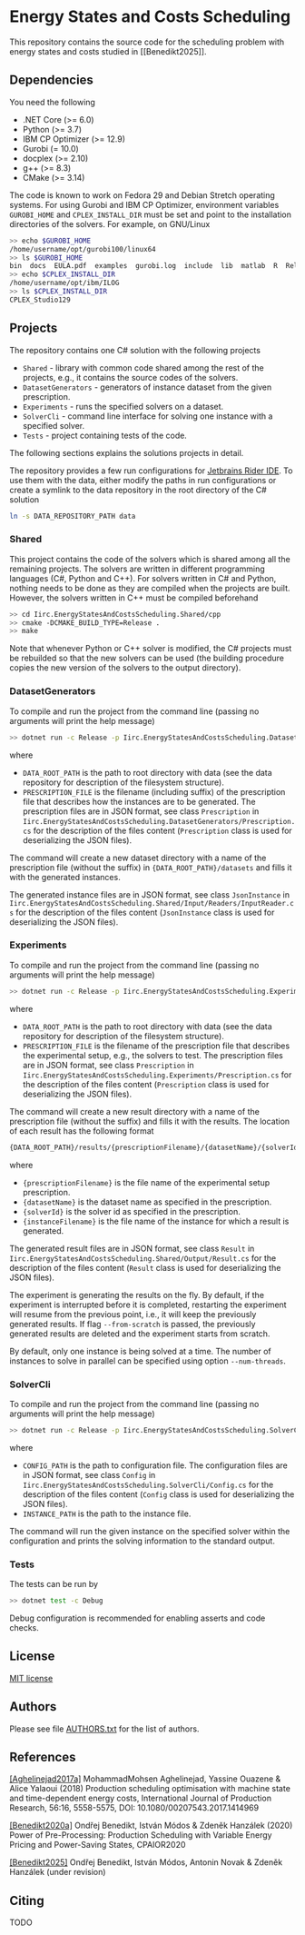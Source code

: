 # Energy States and Costs Scheduling

This repository contains the source code for the scheduling problem with energy states and costs studied in [\[Benedikt2025\]].
## Dependencies

You need the following

- .NET Core (>= 6.0)
- Python (>= 3.7)
- IBM CP Optimizer (>= 12.9)
- Gurobi (= 10.0)
- docplex (>= 2.10)
- g++ (>= 8.3)
- CMake (>= 3.14)

The code is known to work on Fedora 29 and Debian Stretch operating systems.
For using Gurobi and IBM CP Optimizer, environment variables `GUROBI_HOME` and `CPLEX_INSTALL_DIR` must be set and point to the installation directories of the solvers.
For example, on GNU/Linux

```bash
>> echo $GUROBI_HOME
/home/username/opt/gurobi100/linux64
>> ls $GUROBI_HOME
bin  docs  EULA.pdf  examples  gurobi.log  include  lib  matlab  R  ReleaseNotes.html  setup.py  src
>> echo $CPLEX_INSTALL_DIR
/home/username/opt/ibm/ILOG
>> ls $CPLEX_INSTALL_DIR
CPLEX_Studio129
```

## Projects

The repository contains one C# solution with the following projects

- `Shared` - library with common code shared among the rest of the projects, e.g., it contains the source codes of the solvers.
- `DatasetGenerators` - generators of instance dataset from the given prescription.
- `Experiments` - runs the specified solvers on a dataset.
- `SolverCli` - command line interface for solving one instance with a specified solver.
- `Tests` - project containing tests of the code.

The following sections explains the solutions projects in detail.

The repository provides a few run configurations for [Jetbrains Rider IDE](https://www.jetbrains.com/rider/).
To use them with the data, either modify the paths in run configurations or create a symlink to the data repository in the root directory of the C# solution

```bash
ln -s DATA_REPOSITORY_PATH data
```

### Shared

This project contains the code of the solvers which is shared among all the remaining projects.
The solvers are written in different programming languages (C#, Python and C++).
For solvers written in C# and Python, nothing needs to be done as they are compiled when the projects are built.
However, the solvers written in C++ must be compiled beforehand

```bash
>> cd Iirc.EnergyStatesAndCostsScheduling.Shared/cpp
>> cmake -DCMAKE_BUILD_TYPE=Release .
>> make
```

Note that whenever Python or C++ solver is modified, the C# projects must be rebuilded so that the new solvers can be used (the building procedure copies the new version of the solvers to the output directory).

### DatasetGenerators

To compile and run the project from the command line (passing no arguments will print the help message)

```bash
>> dotnet run -c Release -p Iirc.EnergyStatesAndCostsScheduling.DatasetGenerators -- DATA_ROOT_PATH PRESCRIPTION_FILE
```

where

- `DATA_ROOT_PATH` is the path to root directory with data (see the data repository for description of the filesystem structure).
- `PRESCRIPTION_FILE` is the filename (including suffix) of the prescription file that describes how the instances are to be generated.
  The prescription files are in JSON format, see class `Prescription` in `Iirc.EnergyStatesAndCostsScheduling.DatasetGenerators/Prescription.cs` for the description of the files content (`Prescription` class is used for deserializing the JSON files).

The command will create a new dataset directory with a name of the prescription file (without the suffix) in `{DATA_ROOT_PATH}/datasets` and fills it with the generated instances.

The generated instance files are in JSON format, see class `JsonInstance` in `Iirc.EnergyStatesAndCostsScheduling.Shared/Input/Readers/InputReader.cs` for the description of the files content (`JsonInstance` class is used for deserializing the JSON files).

### Experiments

To compile and run the project from the command line (passing no arguments will print the help message)

```bash
>> dotnet run -c Release -p Iirc.EnergyStatesAndCostsScheduling.Experiments -- DATA_ROOT_PATH PRESCRIPTION_FILE
```

where

- `DATA_ROOT_PATH` is the path to root directory with data (see the data repository for description of the filesystem structure).
- `PRESCRIPTION_FILE` is the filename of the prescription file that describes the experimental setup, e.g., the solvers to test.
  The prescription files are in JSON format, see class `Prescription` in `Iirc.EnergyStatesAndCostsScheduling.Experiments/Prescription.cs` for the description of the files content (`Prescription` class is used for deserializing the JSON files).

The command will create a new result directory with a name of the prescription file (without the suffix) and fills it with the results.
The location of each result has the following format

```bash
{DATA_ROOT_PATH}/results/{prescriptionFilename}/{datasetName}/{solverId}/{instanceFilename}.json
```

where

- `{prescriptionFilename}` is the file name of the experimental setup prescription.
- `{datasetName}` is the dataset name as specified in the prescription.
- `{solverId}` is the solver id as specified in the prescription.
- `{instanceFilename}` is the file name of the instance for which a result is generated.

The generated result files are in JSON format, see class `Result` in `Iirc.EnergyStatesAndCostsScheduling.Shared/Output/Result.cs` for the description of the files content (`Result` class is used for deserializing the JSON files).

The experiment is generating the results on the fly.
By default, if the experiment is interrupted before it is completed, restarting the experiment will resume from the previous point, i.e., it will keep the previously generated results.
If flag `--from-scratch` is passed, the previously generated results are deleted and the experiment starts from scratch.

By default, only one instance is being solved at a time.
The number of instances to solve in parallel can be specified using option `--num-threads`.

### SolverCli

To compile and run the project from the command line (passing no arguments will print the help message)

```bash
>> dotnet run -c Release -p Iirc.EnergyStatesAndCostsScheduling.SolverCli -- CONFIG_PATH INSTANCE_PATH
```

where

- `CONFIG_PATH` is the path to configuration file.
  The configuration files are in JSON format, see class `Config` in `Iirc.EnergyStatesAndCostsScheduling.SolverCli/Config.cs` for the description of the files content (`Config` class is used for deserializing the JSON files).
- `INSTANCE_PATH` is the path to the instance file.

The command will run the given instance on the specified solver within the configuration and prints the solving information to the standard output.

### Tests

The tests can be run by
```bash
>> dotnet test -c Debug
```

Debug configuration is recommended for enabling asserts and code checks.

## License

[MIT license](LICENSE.txt)

## Authors

Please see file [AUTHORS.txt](AUTHORS.txt) for the list of authors.

## References

[\[Aghelinejad2017a\]](https://doi.org/10.1080/00207543.2017.1414969) MohammadMohsen Aghelinejad, Yassine Ouazene & Alice Yalaoui (2018) Production scheduling optimisation with machine state and time-dependent energy costs, International Journal of Production Research, 56:16, 5558-5575, DOI: 10.1080/00207543.2017.1414969

<a name="Benedikt2020a">[\[Benedikt2020a\]](https://www.researchgate.net/publication/337781297_Power_of_Pre-Processing_Production_Scheduling_with_Variable_Energy_Pricing_and_Power-Saving_States)</a> Ondřej Benedikt, István Módos & Zdeněk Hanzálek (2020) Power of Pre-Processing: Production Scheduling with Variable Energy Pricing and Power-Saving States, CPAIOR2020

[\[Benedikt2025\]](TODO) Ondřej Benedikt, István Módos, Antonin Novak & Zdeněk Hanzálek (under revision)

## <a name="citing"></a>Citing

TODO